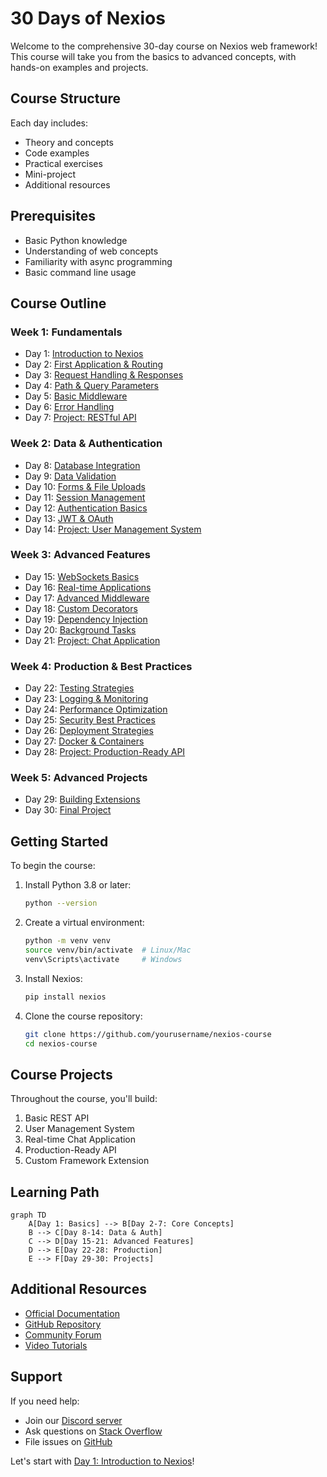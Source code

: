 # 30 Days of Nexios

Welcome to the comprehensive 30-day course on Nexios web framework! This course will take you from the basics to advanced concepts, with hands-on examples and projects.

## Course Structure

Each day includes:
- Theory and concepts
- Code examples
- Practical exercises
- Mini-project
- Additional resources

## Prerequisites
- Basic Python knowledge
- Understanding of web concepts
- Familiarity with async programming
- Basic command line usage

## Course Outline

### Week 1: Fundamentals
- Day 1: [Introduction to Nexios](./day01/index.md)
- Day 2: [First Application & Routing](./day02/index.md)
- Day 3: [Request Handling & Responses](./day03/index.md)
- Day 4: [Path & Query Parameters](./day04/index.md)
- Day 5: [Basic Middleware](./day05/index.md)
- Day 6: [Error Handling](./day06/index.md)
- Day 7: [Project: RESTful API](./day07/index.md)

### Week 2: Data & Authentication
- Day 8: [Database Integration](./day08/index.md)
- Day 9: [Data Validation](./day09/index.md)
- Day 10: [Forms & File Uploads](./day10/index.md)
- Day 11: [Session Management](./day11/index.md)
- Day 12: [Authentication Basics](./day12/index.md)
- Day 13: [JWT & OAuth](./day13/index.md)
- Day 14: [Project: User Management System](./day14/index.md)

### Week 3: Advanced Features
- Day 15: [WebSockets Basics](./day15/index.md)
- Day 16: [Real-time Applications](./day16/index.md)
- Day 17: [Advanced Middleware](./day17/index.md)
- Day 18: [Custom Decorators](./day18/index.md)
- Day 19: [Dependency Injection](./day19/index.md)
- Day 20: [Background Tasks](./day20/index.md)
- Day 21: [Project: Chat Application](./day21/index.md)

### Week 4: Production & Best Practices
- Day 22: [Testing Strategies](./day22/index.md)
- Day 23: [Logging & Monitoring](./day23/index.md)
- Day 24: [Performance Optimization](./day24/index.md)
- Day 25: [Security Best Practices](./day25/index.md)
- Day 26: [Deployment Strategies](./day26/index.md)
- Day 27: [Docker & Containers](./day27/index.md)
- Day 28: [Project: Production-Ready API](./day28/index.md)

### Week 5: Advanced Projects
- Day 29: [Building Extensions](./day29/index.md)
- Day 30: [Final Project](./day30/index.md)

## Getting Started

To begin the course:

1. Install Python 3.8 or later:
   ```bash
   python --version
   ```

2. Create a virtual environment:
   ```bash
   python -m venv venv
   source venv/bin/activate  # Linux/Mac
   venv\Scripts\activate     # Windows
   ```

3. Install Nexios:
   ```bash
   pip install nexios
   ```

4. Clone the course repository:
   ```bash
   git clone https://github.com/yourusername/nexios-course
   cd nexios-course
   ```

## Course Projects

Throughout the course, you'll build:
1. Basic REST API
2. User Management System
3. Real-time Chat Application
4. Production-Ready API
5. Custom Framework Extension

## Learning Path

```mermaid
graph TD
    A[Day 1: Basics] --> B[Day 2-7: Core Concepts]
    B --> C[Day 8-14: Data & Auth]
    C --> D[Day 15-21: Advanced Features]
    D --> E[Day 22-28: Production]
    E --> F[Day 29-30: Projects]
```

## Additional Resources
- [Official Documentation](https://nexios.dev)
- [GitHub Repository](https://github.com/yourusername/nexios)
- [Community Forum](https://community.nexios.dev)
- [Video Tutorials](https://youtube.com/nexios)

## Support

If you need help:
- Join our [Discord server](https://discord.gg/nexios)
- Ask questions on [Stack Overflow](https://stackoverflow.com/questions/tagged/nexios)
- File issues on [GitHub](https://github.com/yourusername/nexios/issues)

Let's start with [Day 1: Introduction to Nexios](./day01/index.md)! 